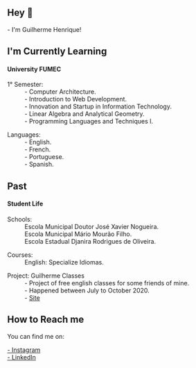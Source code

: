 <h2>Hey 👋</h2>

<p>- I'm Guilherme Henrique!</p>

<h2>I'm Currently Learning</h2>

<h4>University FUMEC</h4>

<dl>
  <dt>1° Semester:</dt>
  <dd>- Computer Architecture.</dd>
  <dd>- Introduction to Web Development.</dd>
  <dd>- Innovation and Startup in Information Technology.</dd>
  <dd>- Linear Algebra and Analytical Geometry.</dd>
  <dd>- Programming Languages and Techniques I.</dd>
</dl>

<dl>
  <dt>Languages:</dt>
  <dd>- English.</dd>
  <dd>- French.</dd>
  <dd>- Portuguese.</dd>
  <dd>- Spanish.</dd>
</dl>

<h2>Past</h2>

<h4>Student Life</h4>
<dl>
  <dt>Schools:</dt>
  <dd>Escola Municipal Doutor José Xavier Nogueira.</dd>
  <dd>Escola Municipal Mário Mourão Filho.</dd>
  <dd>Escola Estadual Djanira Rodrigues de Oliveira.</dd>
</dl>

<dl>
  <dt>Courses:</dt>
  <dd>English: Specialize Idiomas.</dd>
</dl>

<dl>
  <dt>Project: Guilherme Classes</dt>
  <dd>- Project of free english classes for some friends of mine.</dd>
  <dd>- Happened between July to October 2020.</dd>
  <dd>- <a href="https://sites.google.com/view/guilhermeclasses/support-materials?authuser=0">Site</a>
</dl>

<h2>How to Reach me</h2>
<p>You can find me on:</p>
<a href="https://www.instagram.com/euguiihenry/"> - Instagram</a>
<br>
<a href="https://www.linkedin.com/in/guilherme-henrique-L/"> - LinkedIn</a>
<br>




